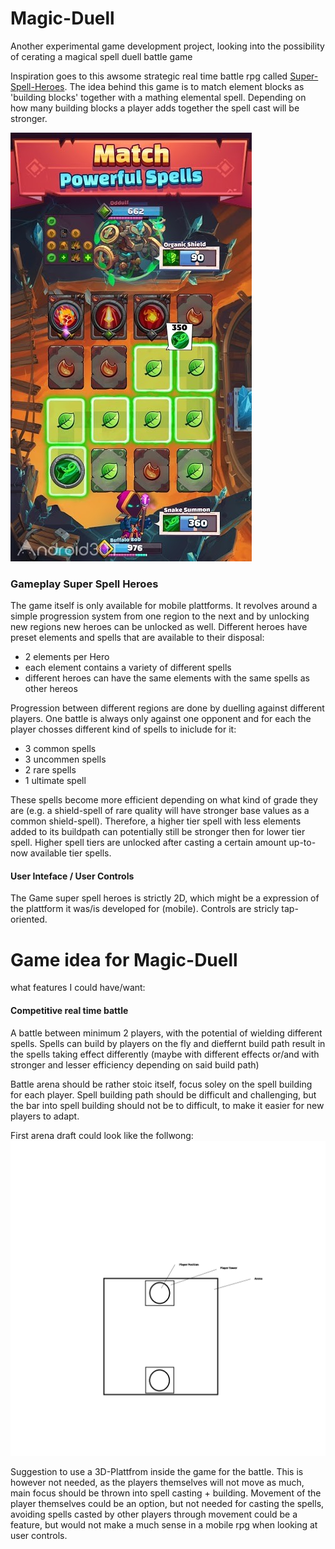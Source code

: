 # Magic-Duell
Another experimental game development project, looking into the possibility of cerating a magical spell duell battle game

Inspiration goes to this awsome strategic real time battle rpg called [Super-Spell-Heroes](https://www.superspellheroes.com/).
The idea behind this game is to match element blocks as 'building blocks' together with a mathing elemental spell. 
Depending on how many building blocks a player adds together the spell cast will be stronger.

![Picture of in-game gameplay](/Super-Spell-Heroes-1.jpg)

### Gameplay Super Spell Heroes
The game itself is only available for mobile plattforms. It revolves around a simple progression system from one region to the next and by unlocking new regions new heroes can be unlocked as well. Different heroes have preset elements and spells that are available to their disposal:
- 2 elements per Hero
- each element contains a variety of different spells
- different heroes can have the same elements with the same spells as other hereos

Progression between different regions are done by duelling against different players. One battle is always only against one opponent and for each the player chosses different kind of spells to iniclude for it:
- 3 common spells
- 3 uncommen spells
- 2 rare spells
- 1 ultimate spell

These spells become more efficient depending on what kind of grade they are (e.g. a shield-spell of rare quality will have stronger base values as a common shield-spell). Therefore, a higher tier spell with less elements added to its buildpath can potentially still be stronger then for lower tier spell.
Higher spell tiers are unlocked after casting a certain amount up-to-now available tier spells.

#### User Inteface / User Controls
The Game super spell heroes is strictly 2D, which might be a expression of the plattform it was/is developed for (mobile). Controls are stricly tap-oriented.

# Game idea for Magic-Duell
what features I could have/want:

#### Competitive real time battle 
A battle between minimum 2 players, with the potential of wielding different spells. Spells can build by players on the fly and dieffernt build path result in the spells taking effect differently (maybe with different effects or/and with stronger and lesser efficiency depending on said build path)

Battle arena should be rather stoic itself, focus soley on the spell building for each player. Spell building path should be difficult and challenging, but the bar into spell building should not be to difficult, to make it easier for new players to adapt.

First arena draft could look like the follwong:
![arena draft](/first_arena_draft.png)

Suggestion to use a 3D-Plattfrom inside the game for the battle. This is however not needed, as the players themselves will not move as much, main focus should be thrown into spell casting + building. Movement of the player themselves could be an option, but not needed for casting the spells, avoiding spells casted by other players through movement could be a feature, but would not make a much sense in a mobile rpg when looking at user controls.
